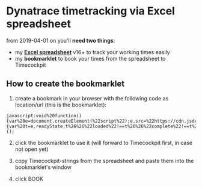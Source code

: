 # Dynatrace timetracking via Excel spreadsheet

from 2019-04-01 on you'll **need two things**:
- my [**Excel spreadsheet**](./spreadsheet/spreadsheet_de_v16.xlsx) v16+ to track your working times easily
- my **bookmarklet** to book your times from the spreadsheet to Timecockpit

## How to create the bookmarklet

1) create a bookmark in your browser with the following code as location/url (this is the bookmarklet):
```
javascript:void%20function(){var%20e=document.createElement(%22script%22);e.src=%22https://cdn.jsdelivr.net/gh/kamilsarelo/timetracking/bookmarklet/bookmarklet.js%22,e.type=%22text/javascript%22,e.onreadystatechange=e.onload=function(){var%20t=e.readyState;t%26%26%22loaded%22!==t%26%26%22complete%22!==t%26%26alert(%22could%20not%20load%20bookmarklet%22)},document.head.appendChild(e)}();
```

2) click the bookmarklet to use it (will forward to Timecockpit first, in case not open yet)

3) copy Timecockpit-strings from the spreadsheet and paste them into the bookmarklet's window

4) click BOOK
